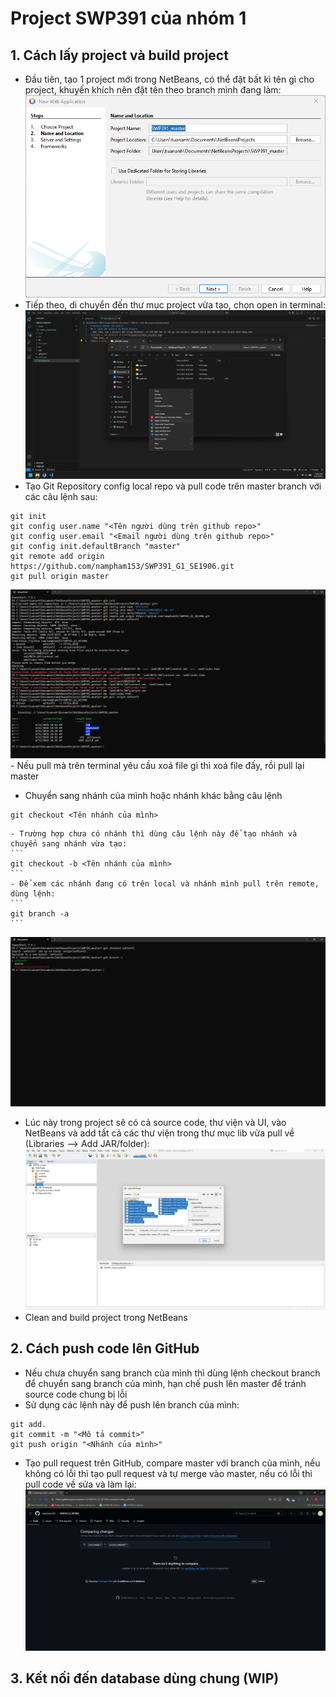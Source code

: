 # Project SWP391 của nhóm 1
## 1. Cách lấy project và build project
- Đầu tiên, tạo 1 project mới trong NetBeans, có thể đặt bất kì tên gì cho project, khuyến khích nên đặt tên theo branch mình đang làm:
![Create a new NetBeans project](/assets/create_project.png)
- Tiếp theo, di chuyển đến thư mục project vừa tạo, chọn open in terminal:
![Open a terminal inside the project folder](/assets/open_in_terminal.png)
- Tạo Git Repository config local repo và pull code trên master branch với các câu lệnh sau:
```
git init
git config user.name "<Tên người dùng trên github repo>"
git config user.email "<Email người dùng trên github repo>"
git config init.defaultBranch "master"
git remote add origin https://github.com/nampham153/SWP391_G1_SE1906.git
git pull origin master
```
![Config git](/assets/config_git.png)
    - Nếu pull mà trên terminal yêu cầu xoá file gì thì xoá file đấy, rồi pull lại master
- Chuyển sang nhánh của mình hoặc nhánh khác bằng câu lệnh
```
git checkout <Tên nhánh của mình>
```
    - Trường hợp chưa có nhánh thì dùng câu lệnh này để tạo nhánh và chuyển sang nhánh vừa tạo:
    ```
    git checkout -b <Tên nhánh của mình>
    ```
    - Để xem các nhánh đang có trên local và nhánh mình pull trên remote, dùng lệnh:
    ```
    git branch -a
    ```
![Branch config](/assets/branch_config.png)
- Lúc này trong project sẽ có cả source code, thư viện và UI, vào NetBeans và add tất cả các thư viện trong thư mục lib vừa pull về (Libraries --> Add JAR/folder):
![Add libraries](/assets/add_libraries.png)
- Clean and build project trong NetBeans
## 2. Cách push code lên GitHub
- Nếu chưa chuyển sang branch của mình thì dùng lệnh checkout branch để chuyển sang branch của mình, hạn chế push lên master để tránh source code chung bị lỗi
- Sử dụng các lệnh này để push lên branch của mình:
```
git add.
git commit -m "<Mô tả commit>"
git push origin "<Nhánh của mình>"
```
- Tạo pull request trên GitHub, compare master với branch của mình, nếu không có lỗi thì tạo pull request và tự merge vào master, nếu có lỗi thì pull code về sửa và làm lại:
![Pull request](/assets/pull_request.png)
## 3. Kết nối đến database dùng chung (WIP)
